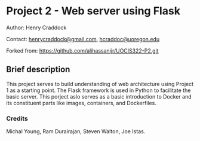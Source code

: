 # Project 2 - Web server using Flask

Author: Henry Craddock

Contact: henrycraddock@gmail.com, hcraddoc@uoregon.edu

Forked from: https://github.com/alihassanijr/UOCIS322-P2.git

## Brief description

This project serves to build understanding of web architecture using Project 1 as a starting point. The Flask framework is used in Python to facilitate the basic server. This porject aslo serves as a basic introduction to Docker and its constituent parts like images, containers, and Dockerfiles.

### Credits ###

Michal Young, Ram Durairajan, Steven Walton, Joe Istas.
